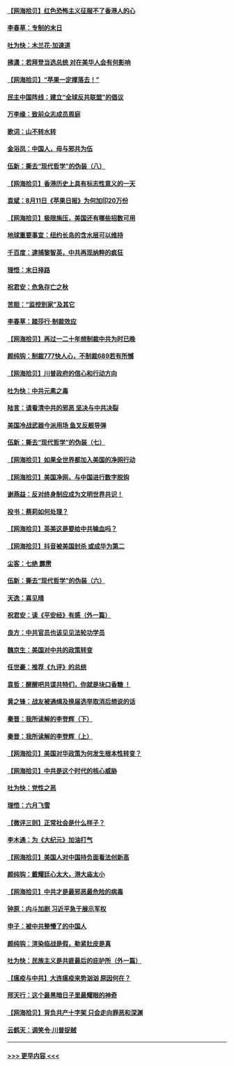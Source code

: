 #### [【网海拾贝】红色恐怖主义征服不了香港人的心](../pages/nsc993/n12329296.md?t=08150751) 
#### [李春草：专制的末日](../pages/nsc993/n12329079.md?t=08150751) 
#### [吐为快：木兰花‧加速道](../pages/nsc993/n12327366.md?t=08150751) 
#### [拂潇：若拜登当选总统 对在美华人会有何影响](../pages/nsc993/n12295996.md?t=08150751) 
#### [【网海拾贝】“苹果一定撑落去！”](../pages/nsc993/n12326784.md?t=08150751) 
#### [民主中国阵线：建立“全球反共联盟”的倡议](../pages/nsc993/n12324177.md?t=08150751) 
#### [万李缘：致前众志成员周庭](../pages/nsc993/n12324635.md?t=08150751) 
#### [歌词：山不转水转](../pages/nsc993/n12324599.md?t=08150751) 
#### [金浴凤：中国人，毋与邪共为伍](../pages/nsc993/n12324257.md?t=08150751) 
#### [伍新：撕去“现代哲学”的伪装（八）](../pages/nsc993/n12324188.md?t=08150751) 
#### [【网海拾贝】香港历史上具有标志性意义的一天](../pages/nsc993/n12324021.md?t=08150751) 
#### [袁斌：8月11日《苹果日报》为何加印20万份](../pages/nsc993/n12323955.md?t=08150751) 
#### [【网海拾贝】极限施压，美国还有哪些招数可用](../pages/nsc993/n12322512.md?t=08150751) 
#### [地球重要事宜：纽约长岛的含水层可以维持](../pages/nsc993/n12321844.md?t=08150751) 
#### [千百度：逮捕黎智英，中共再现纳粹的疯狂](../pages/nsc993/n12321777.md?t=08150751) 
#### [理悟：末日择路](../pages/nsc993/n12320812.md?t=08150751) 
#### [祝君安：危急存亡之秋](../pages/nsc993/n12320795.md?t=08150751) 
#### [苦胆：“监控到家”及其它](../pages/nsc993/n12320751.md?t=08150751) 
#### [李春草：踏莎行·制裁效应](../pages/nsc993/n12318290.md?t=08150751) 
#### [【网海拾贝】再过一二十年想制裁中共为时已晚](../pages/nsc993/n12318195.md?t=08150751) 
#### [颜纯钩：制裁777快人心，不制裁689若有所憾](../pages/nsc993/n12316912.md?t=08150751) 
#### [【网海拾贝】川普政府的信心和行动方向](../pages/nsc993/n12316673.md?t=08150751) 
#### [吐为快：中共元素之毒](../pages/nsc993/n12316547.md?t=08150751) 
#### [陆言：请看清中共的邪恶 坚决与中共决裂](../pages/nsc993/n12315784.md?t=08150751) 
#### [美国冷战武器今派用场 鱼叉反舰导弹](../pages/nsc993/n12316258.md?t=08150751) 
#### [伍新：撕去“现代哲学”的伪装（七）](../pages/nsc993/n12315846.md?t=08150751) 
#### [【网海拾贝】如果全世界都加入美国的净网行动](../pages/nsc993/n12315588.md?t=08150751) 
#### [【网海拾贝】美国净网，与中国进行数字脱钩](../pages/nsc993/n12312813.md?t=08150751) 
#### [谢燕益：反对终身制应成为文明世界共识！](../pages/nsc993/n12310465.md?t=08150751) 
#### [投书：蔡莉如何处理？](../pages/nsc993/n12310224.md?t=08150751) 
#### [【网海拾贝】英美这是要给中共输血吗？](../pages/nsc993/n12307646.md?t=08150751) 
#### [【网海拾贝】抖音被美国封杀 或成华为第二](../pages/nsc993/n12305277.md?t=08150751) 
#### [尘客：七绝 霹雳](../pages/nsc993/n12304053.md?t=08150751) 
#### [伍新：撕去“现代哲学”的伪装（六）](../pages/nsc993/n12303243.md?t=08150751) 
#### [天逸：喜见晴](../pages/nsc993/n12303226.md?t=08150751) 
#### [祝君安：读《平安经》有感（外一篇）](../pages/nsc993/n12303170.md?t=08150751) 
#### [良方：中共官员也该见见法轮功学员](../pages/nsc993/n12302985.md?t=08150751) 
#### [魏京生：美国对中共的政策转变](../pages/nsc993/n12302929.md?t=08150751) 
#### [任世豪：推荐《九评》的总统](../pages/nsc993/n12302838.md?t=08150751) 
#### [袁哲：醒醒吧共谍共特们，你就是块口香糖 ！](../pages/nsc993/n12302678.md?t=08150751) 
#### [黄之锋：战友被通缉及换届选举取消后想说的话](../pages/nsc993/n12302681.md?t=08150751) 
#### [秦晋：我所读解的李登辉（下）](../pages/nsc993/n12302171.md?t=08150751) 
#### [秦晋：我所读解的李登辉（上）](../pages/nsc993/n12301979.md?t=08150751) 
#### [【网海拾贝】美国对华政策为何发生根本性转变？](../pages/nsc993/n12302091.md?t=08150751) 
#### [【网海拾贝】中共是这个时代的核心威胁](../pages/nsc993/n12300541.md?t=08150751) 
#### [吐为快：党性之恶](../pages/nsc993/n12300263.md?t=08150751) 
#### [理悟：六月飞雪](../pages/nsc993/n12300243.md?t=08150751) 
#### [【微评三则】正常社会是什么样子？](../pages/nsc993/n12300228.md?t=08150751) 
#### [李木通：为《大纪元》加油打气](../pages/nsc993/n12280363.md?t=08150751) 
#### [【网海拾贝】美国人对中国持负面看法创新高](../pages/nsc993/n12298720.md?t=08150751) 
#### [颜纯钩：戴耀廷心太大，港大庙太小](../pages/nsc993/n12297682.md?t=08150751) 
#### [【网海拾贝】中共才是最邪恶最危险的病毒](../pages/nsc993/n12296470.md?t=08150751) 
#### [钟原：内斗加剧 习近平急于展示军权](../pages/nsc993/n12292544.md?t=08150751) 
#### [申子：被中共整懵了的中国人](../pages/nsc993/n12291389.md?t=08150751) 
#### [颜纯钩：渲染临战是假，勒紧肚皮是真](../pages/nsc993/n12290945.md?t=08150751) 
#### [吐为快：民族主义是共匪最后的庇护所（外一篇）](../pages/nsc993/n12290887.md?t=08150751) 
#### [【瘟疫与中共】大连瘟疫来势汹汹 原因何在？](../pages/nsc993/n12287474.md?t=08150751) 
#### [邢天行：这个最黑暗日子里最耀眼的神奇](../pages/nsc993/n12289882.md?t=08150751) 
#### [【网海拾贝】背负共产十字架 只会走向罪恶和深渊](../pages/nsc993/n12288290.md?t=08150751) 
#### [云鹤天：调笑令·川普捉贼](../pages/nsc993/n12285672.md?t=08150751) 

----
#### [ >>> 更早内容 <<< ](../indexes/nsc993-earlier.md)
